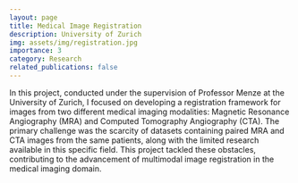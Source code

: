 ```yaml
---
layout: page
title: Medical Image Registration
description: University of Zurich
img: assets/img/registration.jpg
importance: 3
category: Research
related_publications: false
---
```


In this project, conducted under the supervision of Professor Menze at the University of Zurich, I focused on developing a registration framework for images from two different medical imaging modalities: Magnetic Resonance Angiography (MRA) and Computed Tomography Angiography (CTA). The primary challenge was the scarcity of datasets containing paired MRA and CTA images from the same patients, along with the limited research available in this specific field. This project tackled these obstacles, contributing to the advancement of multimodal image registration in the medical imaging domain.


